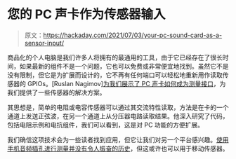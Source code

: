 # 您的 PC 声卡作为传感器输入

> 原文：<https://hackaday.com/2021/07/03/your-pc-sound-card-as-a-sensor-input/>

商品化的个人电脑是我们许多人将拥有的最通用的工具，由于它已经存在了很长时间，如果最新的组件不是一个问题，它也可以免费或非常便宜地找到。虽然它不是没有限制，但它是为扩展而设计的，它不再有任何端口可以轻松地重新用作读取传感器的 GPIOs。[Ruslan Nagimov][为我们展示了 PC 声卡如何成为测量接口](https://nagimov.me/post/measure-with-music-how-to-read-analog-sensors-using-a-pc-sound-card/)，为我们提供了一些传感器的解决方案。

其思想是，简单的电阻或电容传感器可以通过其交流特性读取，方法是在卡的一个通道上发送正弦波，在另一个通道上从分压器电路读取结果。他深入研究了代码，包括电阻示例和电抗组件，我们可以看到，这是对 PC 功能的方便扩展。

我们确信这项技术会为一些读者找到应用，但它让我们对另一个平台感兴趣。[使用手机音频插孔进行测量并没有令人振奋的历史](https://hackaday.com/2016/11/17/instrument-apps-on-your-phone-the-christmas-cracker-novelties-of-the-test-bench/)，但这或许也可以用于移动传感器。